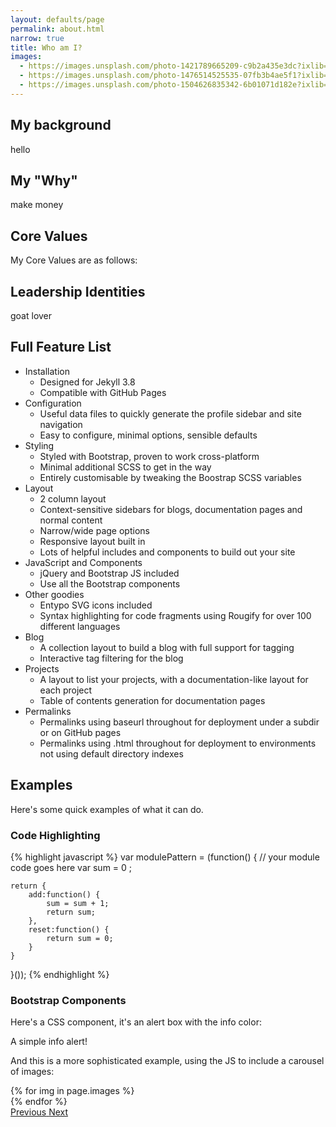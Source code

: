 ```yaml
---
layout: defaults/page
permalink: about.html
narrow: true
title: Who am I?
images:
  - https://images.unsplash.com/photo-1421789665209-c9b2a435e3dc?ixlib=rb-0.3.5&ixid=eyJhcHBfaWQiOjEyMDd9&s=5b1016b885e7438c4633109d77368d4d&auto=format&fit=crop&w=1651&q=80
  - https://images.unsplash.com/photo-1476514525535-07fb3b4ae5f1?ixlib=rb-0.3.5&ixid=eyJhcHBfaWQiOjEyMDd9&s=468a8c18f5d811cf03c654b653b5089e&auto=format&fit=crop&w=1650&q=80
  - https://images.unsplash.com/photo-1504626835342-6b01071d182e?ixlib=rb-0.3.5&ixid=eyJhcHBfaWQiOjEyMDd9&s=975855d515c9d56352ee3bfe74287f2b&auto=format&fit=crop&w=1651&q=80
---
```


## My background

hello

## My "Why"

make money

## Core Values

My Core Values are as follows: 

## Leadership Identities

goat lover

## Full Feature List

- Installation
  - Designed for Jekyll 3.8
  - Compatible with GitHub Pages
- Configuration
  - Useful data files to quickly generate the profile sidebar and site navigation
  - Easy to configure, minimal options, sensible defaults
- Styling
  - Styled with Bootstrap, proven to work cross-platform
  - Minimal additional SCSS to get in the way
  - Entirely customisable by tweaking the Boostrap SCSS variables
- Layout
  - 2 column layout
  - Context-sensitive sidebars for blogs, documentation pages and normal content
  - Narrow/wide page options
  - Responsive layout built in
  - Lots of helpful includes and components to build out your site
- JavaScript and Components
  - jQuery and Bootstrap JS included
  - Use all the Bootstrap components
- Other goodies
  - Entypo SVG icons included
  - Syntax highlighting for code fragments using Rougify for over 100 different languages
- Blog
  - A collection layout to build a blog with full support for tagging
  - Interactive tag filtering for the blog
- Projects
  - A layout to list your projects, with a documentation-like layout for each project
  - Table of contents generation for documentation pages
- Permalinks
  - Permalinks using baseurl throughout for deployment under a subdir or on GitHub pages
  - Permalinks using .html throughout for deployment to environments not using default directory indexes

## Examples

Here's some quick examples of what it can do.

### Code Highlighting

{% highlight javascript %}
var modulePattern = (function() {
    // your module code goes here
    var sum = 0 ;

    return {
        add:function() {
            sum = sum + 1;
            return sum;
        },
        reset:function() {
            return sum = 0;
        }
    }
}());
{% endhighlight %}

### Bootstrap Components

Here's a CSS component, it's an alert box with the info color:

<div class="alert alert-info">
    A simple info alert!
</div>

And this is a more sophisticated example, using the JS to include a carousel of images:

<div id="carouselExampleControls" class="carousel slide mb-4" data-ride="carousel">
    <div class="carousel-inner">
        {% for img in page.images %}
            <div class="carousel-item {% if forloop.first %}active{% endif %}">
                <img src="{{ img }}" class="d-block w-100" alt="">
            </div>
        {% endfor %}
    </div>
    <a class="carousel-control-prev" href="#carouselExampleControls" role="button" data-slide="prev">
        <span class="carousel-control-prev-icon" aria-hidden="true"></span>
        <span class="sr-only">Previous</span>
    </a>
    <a class="carousel-control-next" href="#carouselExampleControls" role="button" data-slide="next">
        <span class="carousel-control-next-icon" aria-hidden="true"></span>
        <span class="sr-only">Next</span>
    </a>
</div>

